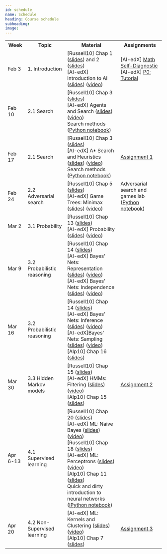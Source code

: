 ```yaml
---
id: schedule
name: Schedule
heading: Course schedule
subheading: 
image: 
---
```


<table class="table table-condensed">
<tbody>
<tr>
<th>Week</th>
<th>Topic</th>
<th>Material</th>
<th>Assignments</th>
</tr>
<small>

<tr>
<td>Feb 3</td>
<td>1. Introduction</td>
<td>
[Russell10] Chap 1 (<a href= "http://aima.eecs.berkeley.edu/slides-pdf/chapter01.pdf">slides</a>)  and 2 (<a href= "http://aima.eecs.berkeley.edu/slides-pdf/chapter02.pdf">slides</a>) <br>
[AI-edX] Introduction to AI (<a href= "http://cs188websitecontent.s3.amazonaws.com/lectures/fa13-cs188-lecture-1-1PP.pdf">slides</a>) (<a href= "https://courses.edx.org/courses/BerkeleyX/CS188x_1/1T2013/courseware/c78976d210314651abb740912d8279bb/b414886f442a41e4b5fd0408de837e53/">video</a>)<br>


</td>
<td>
[AI-edX] <a href= "https://courses.edx.org/courses/BerkeleyX/CS188x_1/1T2013/courseware/c78976d210314651abb740912d8279bb/5bf447e1a55f4699a6e313680f16e9df/">Math Self-Diagnostic</a><br>
[AI-edX] <a href= "https://courses.edx.org/courses/BerkeleyX/CS188x_1/1T2013/courseware/c78976d210314651abb740912d8279bb/e8c2d3dd71a84472997173f55c98a35c/">P0: Tutorial</a>
</td>
</tr>

<tr>
<td>Feb 10</td>
<td>2.1 Search</td>
<td>
[Russell10] Chap 3 (<a href= "http://aima.eecs.berkeley.edu/slides-pdf/chapter03.pdf">slides</a>) <br>
[AI-edX] Agents and Search (<a href= "http://cs188websitecontent.s3.amazonaws.com/lectures/fa13-cs188-lecture-2-1PP.pdf">slides</a>) (<a href= "https://courses.edx.org/courses/BerkeleyX/CS188x_1/1T2013/courseware/eafff8d8427440069a749c1b825c0561/7c56230af88d467c9737344e2e76092e/">video</a>)<br>
Search methods (<a href= "https://github.com/fagonzalezo/is-2016-1/blob/gh-pages/search_methods.ipynb">Python notebook</a>)<br>
</td>
<td>
</td>
</tr>

<tr>
<td>Feb 17</td>
<td>2.1 Search</td>
<td>
[Russell10] Chap 3 (<a href= "http://aima.eecs.berkeley.edu/slides-pdf/chapter03.pdf">slides</a>) <br>
[AI-edX] A* Search and Heuristics (<a href= "http://cs188websitecontent.s3.amazonaws.com/lectures/fa13-cs188-lecture-3-1PP.pdf">slides</a>) (<a href= "https://courses.edx.org/courses/BerkeleyX/CS188x_1/1T2013/courseware/eafff8d8427440069a749c1b825c0561/76f9a53b7aad47638ff968db5938d841/">video</a>)<br>
Search methods (<a href= "https://github.com/fagonzalezo/is-2016-1/blob/gh-pages/search_methods.ipynb">Python notebook</a>)<br>
</td>
<td>
<a href= "http://fagonzalezo.github.io/is-2016-1/assign1.pdf">Assignment 1</a><br>
</td>
</tr>

<tr>
<td>Feb 24</td>
<td>2.2 Adversarial search</td>
<td>
[Russell10] Chap 5 (<a href= "http://aima.eecs.berkeley.edu/slides-pdf/chapter05.pdf">slides</a>) <br>
[AI-edX] Game Trees: Minimax (<a href= "http://cs188websitecontent.s3.amazonaws.com/lectures/fa13-cs188-lecture-6-1PP.pdf">slides</a>) (<a href= "https://courses.edx.org/courses/BerkeleyX/CS188x_1/1T2013/courseware/e388ea8629ff4228845b54d70ffc8afd/8616451481ba41d4a40afcf13bc8ab1c/">video</a>)<br>
</td>
<td>
Adversarial search and games lab <br> 
(<a href= "https://github.com/fagonzalezo/is-2016-1/blob/gh-pages/games.ipynb">Python notebook</a>)<br>
</td>
</tr>

<tr>
<td>Mar 2</td>
<td>3.1 Probability
</td>
<td>
[Russell10] Chap 13 (<a href= "http://aima.eecs.berkeley.edu/slides-pdf/chapter13.pdf">slides</a>)<br>
[AI-edX] Probability (<a href= "http://cs188websitecontent.s3.amazonaws.com/lectures/fa13-cs188-lecture-12-1PP.pdf">slides</a>) (<a href= "https://courses.edx.org/courses/BerkeleyX/CS188x_1/1T2013/courseware/e07c09452f5845de8277d70512009fa2/4d1a43c6bcc7472db14a00258732cf8d/">video</a>)<br>
</td>
<td>
</td>
</tr>

<tr>
<td>Mar 9</td>
<td>
3.2 Probabilistic reasoning
</td>
<td>
[Russell10] Chap 14 (<a href= "http://aima.eecs.berkeley.edu/slides-pdf/chapter14.pdf">slides</a>) <br>
[AI-edX] Bayes' Nets: Representation (<a href= "http://cs188websitecontent.s3.amazonaws.com/lectures/fa13-cs188-lecture-13-1PP.pdf">slides</a>) (<a href= "https://courses.edx.org/courses/BerkeleyX/CS188x_1/1T2013/courseware/741f4647a714422a8028a776e041071c/57c93f3102a348d5ab0e0712979392f7/">video</a>)<br>
[AI-edX] Bayes' Nets: Independence (<a href= "http://cs188websitecontent.s3.amazonaws.com/lectures/fa13-cs188-lecture-14-1PP.pdf">slides</a>) (<a href= "https://courses.edx.org/courses/BerkeleyX/CS188x_1/1T2013/courseware/741f4647a714422a8028a776e041071c/b7b4dc01c237439980ed9658efdbed68/">video</a>)<br>
</td>
<td>
</td>
</tr>

<tr>
<td>Mar 16</td>
<td>
3.2 Probabilistic reasoning
</td>
<td>
[Russell10] Chap 14 (<a href= "http://aima.eecs.berkeley.edu/slides-pdf/chapter14.pdf">slides</a>) <br>
[AI-edX] Bayes' Nets: Inference (<a href= "http://cs188websitecontent.s3.amazonaws.com/lectures/fa13-cs188-lecture-15-1PP.pdf">slides</a>) (<a href= "https://courses.edx.org/courses/BerkeleyX/CS188x_1/1T2013/courseware/141d66503de5484fb7d26895b67149c1/e83b8da087dc4430abc105a61f4b6187/">video</a>)<br>
[AI-edX]Bayes' Nets: Sampling (<a href= "http://cs188websitecontent.s3.amazonaws.com/lectures/fa13-cs188-lecture-16-1PP.pdf">slides</a>) (<a href= "https://courses.edx.org/courses/BerkeleyX/CS188x_1/1T2013/courseware/141d66503de5484fb7d26895b67149c1/ef18d10cd8324ae1984b2df59657f02a/">video</a>)<br>
[Alp10] Chap 16 (<a href= "http://www.cmpe.boun.edu.tr/~ethem/i2ml2e/2e_v1-0/i2ml2e-chap16-v1-0.pdf">slides</a>)<br>
</td>
<td>
</td>
</tr>

<tr>
<td>Mar 30</td>
<td>
3.3 Hidden Markov models
</td>
<td>
[Russell10] Chap 15 (<a href= "http://aima.eecs.berkeley.edu/slides-pdf/chapter15.pdf">slides</a>) <br>
[AI-edX] HMMs: Filtering (<a href= "http://cs188websitecontent.s3.amazonaws.com/lectures/fa13-cs188-lecture-18-1PP.pdf">slides</a>) (<a href= "https://courses.edx.org/courses/BerkeleyX/CS188x_1/1T2013/courseware/a1335497b2a04c0e934ec324563e69aa/d536e021c6694647880977112e8ca6c7/">video</a>)<br>
[Alp10] Chap 15 (<a href= "http://www.cmpe.boun.edu.tr/~ethem/i2ml2e/2e_v1-0/i2ml2e-chap15-v1-0.pdf">slides</a>)<br>
</td>
<td>
<a href= "http://fagonzalezo.github.io/is-2016-1/assign2.pdf">Assignment 2</a><br>
</td>
</tr>

<tr>
<td>Apr 6-13</td>
<td>
4.1 Supervised learning
</td>
<td>
[Russell10] Chap 20 (<a href= "http://aima.eecs.berkeley.edu/slides-pdf/chapter20a.pdf">slides</a>) <br>
[AI-edX] ML: Naive Bayes (<a href= "http://cs188websitecontent.s3.amazonaws.com/lectures/fa13-cs188-lecture-20-1PP.pdf">slides</a>) (<a href= "https://courses.edx.org/courses/BerkeleyX/CS188x_1/1T2013/courseware/9fa61ebf2e90449cbabb0f649b0469d5/a498b076bfea42559a6d2b3a34aefc5e/">video</a>)<br>
[Russell10] Chap 18 (<a href= "http://aima.eecs.berkeley.edu/slides-pdf/chapter20b.pdf">slides</a>) <br>
[AI-edX] ML: Perceptrons (<a href= "http://cs188websitecontent.s3.amazonaws.com/lectures/fa13-cs188-lecture-21-1PP.pdf">slides</a>) (<a href= "https://courses.edx.org/courses/BerkeleyX/CS188x_1/1T2013/courseware/95cdab0f65984c74a2031911fbacc7e8/b1a66fb0b94f4e689a2cd47cc2177bf8/">video</a>)<br>
[Alp10] Chap 11 (<a href= "http://www.cmpe.boun.edu.tr/~ethem/i2ml2e/2e_v1-0/i2ml2e-chap11-v1-0.pdf">slides</a>)<br>
Quick and dirty introduction to neural networks<br>
(<a href= "https://gist.github.com/fagonzalezo/c1f56629890dcf5670aa">IPython notebook</a>)<br>
</td>
<td>
</td>
</tr>

<tr>
<td>Apr 20</td>
<td>
4.2 Non-Supervised learning
</td>
<td>
[AI-edX] ML: Kernels and Clustering (<a href= "http://cs188websitecontent.s3.amazonaws.com/lectures/fa13-cs188-lecture-22-1PP.pdf">slides</a>) (<a href= "https://courses.edx.org/courses/BerkeleyX/CS188x_1/1T2013/courseware/95cdab0f65984c74a2031911fbacc7e8/3794221ac77445febc9875a790fb3141/">video</a>)<br>
[Alp10] Chap 7 (<a href= "http://www.cmpe.boun.edu.tr/~ethem/i2ml2e/2e_v1-0/i2ml2e-chap7-v1-0.pdf">slides</a>)<br>
</td>
<td>
<a href= "http://fagonzalezo.github.io/is-2016-1/assign3.pdf">Assignment 3</a><br>
</td>
</tr>


</small>
</tbody>
</table>
